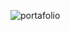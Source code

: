 
![portafolio](https://media.giphy.com/media/dTmPl0WmjeGfS/giphy.gif)
                   

                       
